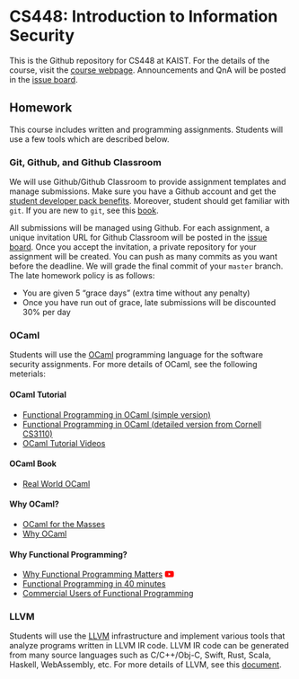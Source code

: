 # CS448: Introduction to Information Security

This is the Github repository for CS448 at KAIST.
For the details of the course, visit the [course webpage](https://sites.google.com/view/cs448/home).
Announcements and QnA will be posted in the [issue board](https://github.com/prosyslab-classroom/cs448-2021-spring/issues).

## Homework
This course includes written and programming assignments.
Students will use a few tools which are described below.

### Git, Github, and Github Classroom
We will use Github/Github Classroom to provide assignment templates and manage submissions.
Make sure you have a Github account and get the [student developer pack benefits](https://education.github.com/pack).
Moreover, student should get familiar with `git`.
If you are new to `git`, see this [book](https://git-scm.com/book/en/v2).

All submissions will be managed using Github. For each assignment, a unique invitation URL for Github Classroom will be posted in the [issue board](https://github.com/prosyslab-classroom/cs448-2021-spring/issues).
Once you accept the invitation, a private repository for your assignment will be created.
You can push as many commits as you want before the deadline. We will grade the final commit of your `master` branch.
The late homework policy is as follows:
  - You are given 5 “grace days” (extra time without any penalty)
  - Once you have run out of grace, late submissions will be discounted 30% per day

### OCaml
Students will use the [OCaml](https://ocaml.org) programming language for the software security assignments. For more details of OCaml, see the following meterials:
  #### OCaml Tutorial
  - [Functional Programming in OCaml (simple version)](slides/ocaml-tutorial.pdf)
  - [Functional Programming in OCaml (detailed version from Cornell CS3110)](https://www.cs.cornell.edu/courses/cs3110/2019sp/textbook/)
  - [OCaml Tutorial Videos](https://www.youtube.com/watch?v=xTsHMja8joA&list=PLPGcR5TG6arH6hk04YnAsMbYmQvBqwFdw)
  #### OCaml Book
  - [Real World OCaml](https://dev.realworldocaml.org/index.html)
  #### Why OCaml?
  - [OCaml for the Masses](https://queue.acm.org/detail.cfm?id=2038036)
  - [Why OCaml](https://blog.janestreet.com/why-ocaml/)
  #### Why Functional Programming?
  - [Why Functional Programming Matters](https://dl.acm.org/doi/10.1093/comjnl/32.2.98) [<img src="icons/youtube.png" width="16" />](https://youtu.be/1qBHf8DrWR8)
  - [Functional Programming in 40 minutes](https://youtu.be/0if71HOyVjY)
  - [Commercial Users of Functional Programming](http://cufp.org/2017)


### LLVM
Students will use the [LLVM](https://llvm.org) infrastructure and implement various tools that analyze programs written in LLVM IR code.
LLVM IR code can be generated from many source languages such as C/C++/Obj-C, Swift, Rust, Scala, Haskell, WebAssembly, etc.
For more details of LLVM, see this [document](https://llvm.org/docs).
